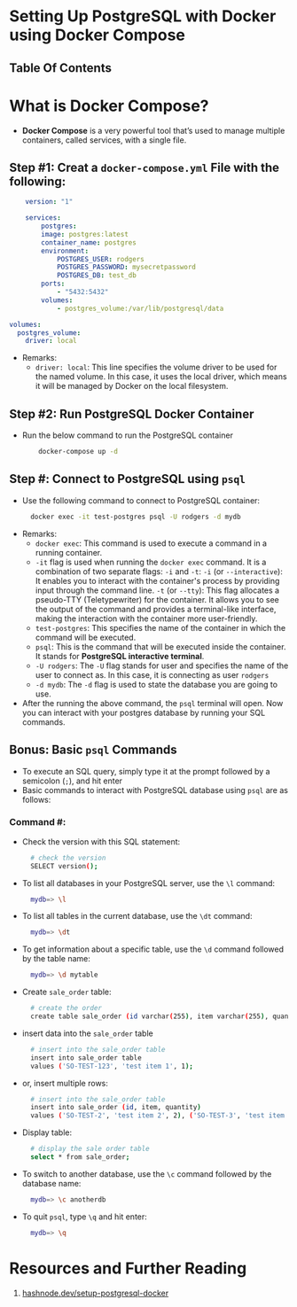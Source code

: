 # Setting Up PostgreSQL with Docker using Docker Compose

## Table Of Contents

# What is Docker Compose?

- **Docker Compose** is a very powerful tool that’s used to manage multiple containers, called services, with a single file.

## Step #1: Creat a `docker-compose.yml` File with the following:

```yml
    version: "1"

    services:
        postgres:
        image: postgres:latest
        container_name: postgres
        environment:
            POSTGRES_USER: rodgers
            POSTGRES_PASSWORD: mysecretpassword
            POSTGRES_DB: test_db
        ports:
            - "5432:5432"
        volumes:
            - postgres_volume:/var/lib/postgresql/data

volumes:
  postgres_volume:
    driver: local
```

- Remarks:
  - `driver: local`: This line specifies the volume driver to be used for the named volume. In this case, it uses the local driver, which means it will be managed by Docker on the local filesystem.

## Step #2: Run PostgreSQL Docker Container

- Run the below command to run the PostgreSQL container
  ```sh
      docker-compose up -d
  ```

## Step #: Connect to PostgreSQL using `psql`

- Use the following command to connect to PostgreSQL container:
  ```sh
    docker exec -it test-postgres psql -U rodgers -d mydb
  ```
- Remarks:
  - `docker exec`: This command is used to execute a command in a running container.
  - `-it` flag is used when running the `docker exec` command. It is a combination of two separate flags: `-i` and `-t`: `-i` (or `--interactive`): It enables you to interact with the container's process by providing input through the command line. `-t` (or `--tty`): This flag allocates a pseudo-TTY (Teletypewriter) for the container. It allows you to see the output of the command and provides a terminal-like interface, making the interaction with the container more user-friendly.
  - `test-postgres`: This specifies the name of the container in which the command will be executed.
  - `psql`: This is the command that will be executed inside the container. It stands for **PostgreSQL interactive terminal**.
  - `-U rodgers`: The `-U` flag stands for user and specifies the name of the user to connect as. In this case, it is connecting as user `rodgers`
  - `-d mydb`: The `-d` flag is used to state the database you are going to use.
- After the running the above command, the `psql` terminal will open. Now you can interact with your postgres database by running your SQL commands.

## Bonus: Basic `psql` Commands

- To execute an SQL query, simply type it at the prompt followed by a semicolon (`;`), and hit enter
- Basic commands to interact with PostgreSQL database using `psql` are as follows:

### Command #:

- Check the version with this SQL statement:

  ```sh
    # check the version
    SELECT version();
  ```

- To list all databases in your PostgreSQL server, use the `\l` command:
  ```sh
    mydb=> \l
  ```
- To list all tables in the current database, use the `\dt` command:
  ```sh
    mydb=> \dt
  ```
- To get information about a specific table, use the `\d` command followed by the table name:
  ```sh
    mydb=> \d mytable
  ```
- Create `sale_order` table:
  ```sh
    # create the order
    create table sale_order (id varchar(255), item varchar(255), quantity int);
  ```
- insert data into the `sale_order` table
  ```sh
    # insert into the sale_order table
    insert into sale_order table
    values ('SO-TEST-123', 'test item 1', 1);
  ```
- or, insert multiple rows:
  ```sh
    # insert into the sale_order table
    insert into sale_order (id, item, quantity)
    values ('SO-TEST-2', 'test item 2', 2), ('SO-TEST-3', 'test item 3', 3), ('SO-TEST-4', 'test item 4', 4);
  ```
- Display table:

  ```sh
    # display the sale order table
    select * from sale_order;
  ```

- To switch to another database, use the `\c` command followed by the database name:
  ```sh
    mydb=> \c anotherdb
  ```
- To quit `psql`, type `\q` and hit enter:
  ```sh
    mydb=> \q
  ```

# Resources and Further Reading

1. [hashnode.dev/setup-postgresql-docker](https://mayukh551.hashnode.dev/setup-postgresql-docker)
